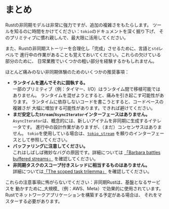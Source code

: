 # まとめ

Rustの非同期モデルは非常に強力ですが、追加の複雑さをもたらします。
ツールを知るのに時間をかけてください：`tokio`のドキュメントを深く掘り下げ、
そのプリミティブに慣れ親しんで、最大限に活用してください。

また、Rustの非同期ストーリーを合理化し「完成」させるために、言語と`std`レベルで
進行中の作業があることも覚えておいてください。これらの欠けている部分のために、
日常業務でいくつかの粗い部分を経験するかもしれません。

ほとんど痛みのない非同期体験のためのいくつかの推奨事項：

- **ランタイムを選んでそれに固執する。**\
  一部のプリミティブ（例：タイマー、I/O）はランタイム間で移植可能ではありません。
  ランタイムを混ぜようとすると、痛みを引き起こす可能性があります。
  ランタイムに依存しないコードを書こうとすると、コードベースの複雑さが
  大幅に増加する可能性があります。できれば避けてください。
- **まだ安定した`Stream`/`AsyncIterator`インターフェースはありません。**\
  `AsyncIterator`は、概念的には、新しいアイテムを非同期に生成するイテレータです。
  進行中の設計作業がありますが、（まだ）コンセンサスはありません。
  `tokio`を使用している場合は、[`tokio_stream`](https://docs.rs/tokio-stream/latest/tokio_stream/)
  を頼りのインターフェースとして参照してください。
- **バッファリングに注意してください。**\
  これはしばしば微妙なバグの原因です。詳細については
  [「Barbara battles buffered streams」](https://rust-lang.github.io/wg-async/vision/submitted_stories/status_quo/barbara_battles_buffered_streams.html)
  を確認してください。
- **非同期タスクのスコープ付きスレッドに相当するものはありません。**\
  詳細については[「The scoped task trilemma」](https://without.boats/blog/the-scoped-task-trilemma/)
  を確認してください。

これらの注意事項に怖がらないでください：非同期Rustは、基盤となるサービスを
動かすために_大規模_（例：AWS、Meta）で効果的に使用されています。\
Rustでネットワークアプリケーションを構築する予定がある場合は、
それをマスターする必要があります。